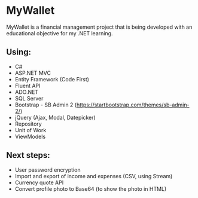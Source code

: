 # MyWallet

MyWallet is a financial management project that is being developed with an educational objective for my .NET learning.


Using:
------------
* C#
* ASP.NET MVC
* Entity Framework (Code First)
* Fluent API
* ADO.NET
* SQL Server
* Bootstrap - SB Admin 2 (https://startbootstrap.com/themes/sb-admin-2/)
* jQuery (Ajax, Modal, Datepicker)
* Repository
* Unit of Work 
* ViewModels


Next steps:
------------
* User password encryption
* Import and export of income and expenses (CSV, using Stream)
* Currency quote API
* Convert profile photo to Base64 (to show the photo in HTML)
